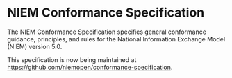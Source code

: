 # NIEM Conformance Specification

The NIEM Conformance Specification specifies general conformance guidance, principles, and rules for the National Information Exchange Model (NIEM) version 5.0.

This specification is now being maintained at <https://github.com/niemopen/conformance-specification>.
